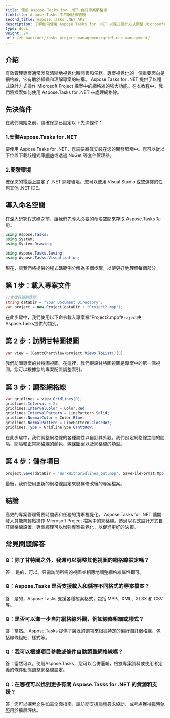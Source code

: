 ```yaml
---
title: 使用 Aspose.Tasks for .NET 自訂專案網格線
linktitle: Aspose.Tasks 中的網格線管理
second_title: Aspose.Tasks .NET API
description: 了解如何使用 Aspose.Tasks for .NET 以程式設計方式調整 Microsoft Project 檔案中的網格線設定、專案視覺化和管理效率。
type: docs
weight: 24
url: /zh-hant/net/tasks-project-management/gridlines-management/
---
```

## 介紹
有效管理專案通常涉及清晰地視覺化時間表和任務。專案視覺化的一個重要面向是網格線，它有助於組織和理解專案的結構。 Aspose.Tasks for .NET 提供了以程式設計方式操作 Microsoft Project 檔案中的網格線的強大功能。在本教程中，我們將探索如何使用 Aspose.Tasks for .NET 來處理網格線。
## 先決條件
在我們開始之前，請確保您已設定以下先決條件：
### 1.安裝Aspose.Tasks for .NET
要使用 Aspose.Tasks for .NET，您需要將其安裝在您的開發環境中。您可以從以下位置下載該程式庫[網站](https://releases.aspose.com/tasks/net/)或透過 NuGet 等套件管理器。
### 2.開發環境
確保您的電腦上設定了 .NET 開發環境。您可以使用 Visual Studio 或您選擇的任何其他 .NET IDE。
## 導入命名空間
在深入研究程式碼之前，讓我們先導入必要的命名空間來存取 Aspose.Tasks 功能。

```csharp
using Aspose.Tasks;
using System;
using System.Drawing;

using Aspose.Tasks.Saving;
using Aspose.Tasks.Visualization;
```

現在，讓我們將提供的程式碼範例分解為多個步驟，以便更好地理解每個部分。
## 第 1 步：載入專案文件
```csharp
//文檔目錄的路徑。
string dataDir = "Your Document Directory";
var project = new Project(dataDir + "Project2.mpp");
```
在此步驟中，我們使用以下命令載入專案檔“Project2.mpp”`Project`由Aspose.Tasks提供的類別。
## 第 2 步：訪問甘特圖視圖
```csharp
var view = (GanttChartView)project.Views.ToList()[0];
```
我們訪問專案的甘特圖視圖。在這裡，我們假設甘特圖視圖是專案中的第一個視圖。您可以根據您的專案配置調整索引。
## 第 3 步：調整網格線
```csharp
var gridlines = view.Gridlines[0];
gridlines.Interval = 2;
gridlines.IntervalColor = Color.Red;
gridlines.IntervalPattern = LinePattern.Solid;
gridlines.NormalColor = Color.Blue;
gridlines.NormalPattern = LinePattern.CloseDot;
gridlines.Type = GridlineType.GanttRow;
```
在此步驟中，我們調整網格線的各種屬性以自訂其外觀。我們設定網格線之間的間隔、間隔和正常網格線的顏色、線條圖案以及網格線的類型。
## 第 4 步：儲存項目
```csharp
project.Save(dataDir + "WorkWithGridlines_out.mpp", SaveFileFormat.Mpp);
```
最後，我們使用更新的網格線設定來儲存修改後的專案檔案。
## 結論
高效的專案管理需要時間表和任務的清晰視覺化。 Aspose.Tasks for .NET 讓開發人員能夠輕鬆操作 Microsoft Project 檔案中的網格線。透過以程式設計方式自訂網格線設置，專案經理可以增強專案視覺化，以促進更好的決策。
## 常見問題解答
### Q：除了甘特圖之外，我還可以調整其他視圖的網格線設定嗎？
答： 是的，可以。只需訪問所需的視圖並相應地調整網格線屬性即可。
### Q：Aspose.Tasks 是否支援載入和儲存不同格式的專案檔案？
答：是的，Aspose.Tasks 支援各種檔案格式，包括 MPP、XML、XLSX 和 CSV 等。
### Q：是否可以進一步自訂網格線外觀，例如線條粗細或樣式？
答：當然。 Aspose.Tasks 提供了廣泛的選項來根據特定的偏好自訂網格線，包括線條粗細、樣式等。
### Q：我可以根據項目參數或條件自動調整網格線嗎？
答：當然可以。使用Aspose.Tasks，您可以合併邏輯，根據專案資料或使用者定義的條件動態調整網格線設定。
### Q：在哪裡可以找到更多有關 Aspose.Tasks for .NET 的資源和支援？
答：您可以探索[文件](https://reference.aspose.com/tasks/net/)如需全面指南，請訪問[支援論壇](https://forum.aspose.com/c/tasks/15)尋求協助，或考慮獲得[臨時執照](https://purchase.aspose.com/temporary-license/)用於擴展評估。
